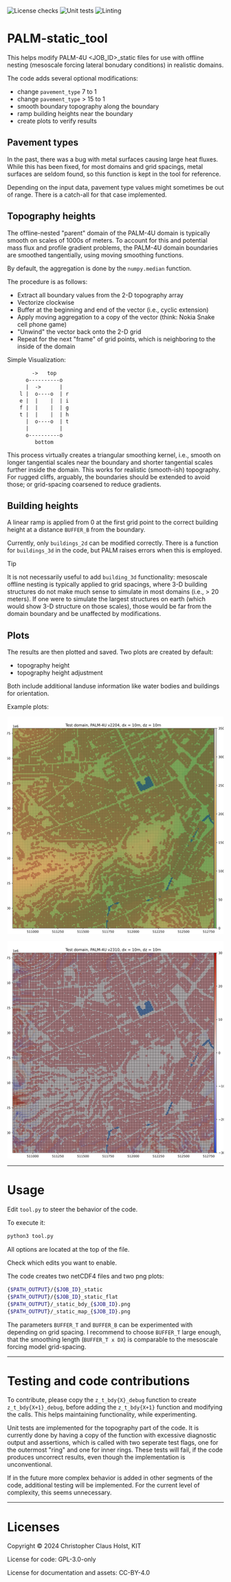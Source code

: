 <!--
SPDX-FileCopyrightText: 2024 2024 Christopher C. Holst, KIT

SPDX-License-Identifier: GPL-3.0-only
-->

![License checks](https://github.com/ccholst/PALM-static_tool/actions/workflows/license_checks.yml/badge.svg)
![Unit tests](https://github.com/ccholst/PALM-static_tool/actions/workflows/unittests.yml/badge.svg)
![Linting](https://github.com/ccholst/PALM-static_tool/actions/workflows/linting.yml/badge.svg)

# PALM-static_tool
This helps modify PALM-4U <JOB_ID>_static files for use with offline nesting (mesoscale forcing lateral bonudary conditions) in realistic domains.

The code adds several optional modifications:

- change `pavement_type` 7 to 1
- change `pavement_type` > 15 to 1
- smooth boundary topography along the boundary
- ramp building heights near the boundary
- create plots to verify results

## Pavement types

In the past, there was a bug with metal surfaces causing large heat fluxes. While this has been fixed, for most domains and grid spacings, metal surfaces are seldom found, so this function is kept in the tool for reference.

Depending on the input data, pavement type values might sometimes be out of range. There is a catch-all for that case implemented.

## Topography heights

The offline-nested "parent" domain of the PALM-4U domain is typically smooth on scales of 1000s of meters. To account for this and potential mass flux and profile gradient problems, the PALM-4U domain boundaries are smoothed tangentially, using moving smoothing functions.

By default, the aggregation is done by the `numpy.median` function.

The procedure is as follows:

- Extract all boundary values from the 2-D topography array
- Vectorize clockwise
- Buffer at the beginning and end of the vector (i.e., cyclic extension)
- Apply moving aggregation to a copy of the vector (think: Nokia Snake cell phone game)
- "Unwind" the vector back onto the 2-D grid
- Repeat for the next "frame" of grid points, which is neighboring to the inside of the domain

Simple Visualization:

```
        ->   top
      o----------o
      |  ->      |
    l |  o----o  | r
    e |  |    |  | i
    f |  |    |  | g
    t |  |    |  | h
      |  o----o  | t
      |          |
      o----------o
         bottom
```


This process virtually creates a triangular smoothing kernel, i.e., smooth on longer tangential scales near the boundary and shorter tangential scales further inside the domain. This works for realistic (smooth-ish) topography. For rugged cliffs, arguably, the boundaries should be extended to avoid those; or grid-spacing coarsened to reduce gradients.

## Building heights

A linear ramp is applied from 0 at the first grid point to the correct building height at a distance `BUFFER_B` from the boundary.

Currently, only `buildings_2d` can be modified correctly. There is a function for `buildings_3d` in the code, but PALM raises errors when this is employed.

> [!TIP]
> It is not necessarily useful to add `building_3d` functionality: mesoscale offline nesting is typically applied to grid spacings, where 3-D building structures do not make much sense to simulate in most domains (i.e., > 20 meters). If one were to simulate the largest structures on earth (which would show 3-D structure on those scales), those would be far from the domain boundary and be unaffected by modifications.

## Plots

The results are then plotted and saved. Two plots are created by default:

- topography height
- topography height adjustment

Both include additional landuse information like water bodies and buildings for orientation.

Example plots:

![Topography height](/docs/assets/_static_map_TEST.png "Map")

![Topography adjustment](/docs/assets/_static_bdy_TEST.png "Adjustment")

---

# Usage

Edit `tool.py` to steer the behavior of the code.

To execute it:

```bash
python3 tool.py
```

All options are located at the top of the file.

Check which edits you want to enable.

The code creates two netCDF4 files and two png plots:

```bash
{$PATH_OUTPUT}/{$JOB_ID}_static
{$PATH_OUTPUT}/{$JOB_ID}_static_flat
{$PATH_OUTPUT}/_static_bdy_{$JOB_ID}.png
{$PATH_OUTPUT}/_static_map_{$JOB_ID}.png
```

The parameters `BUFFER_T` and `BUFFER_B` can be experimented with depending on grid spacing. I recommend to choose `BUFFER_T` large enough, that the smoothing length (`BUFFER_T x DX`) is comparable to the mesoscale forcing model grid-spacing.

---

# Testing and code contributions

To contribute, please copy the `z_t_bdy{X}_debug` function to create `z_t_bdy{X+1}_debug`, before adding the `z_t_bdy{X+1}` function and modifying the calls. This helps maintaining functionality, while experimenting.

Unit tests are implemented for the topography part of the code. It is currently done by having a copy of the function with excessive diagnostic output and assertions, which is called with two seperate test flags, one for the outermost "ring" and one for inner rings. These tests will fail, if the code produces uncorrect results, even though the implementation is unconventional.

If in the future more complex behavior is added in other segments of the code, additional testing will be implemented. For the current level of complexity, this seems unnecessary.

---

# Licenses

Copyright &copy; 2024 Christopher Claus Holst, KIT

License for code: GPL-3.0-only

License for documentation and assets: CC-BY-4.0
